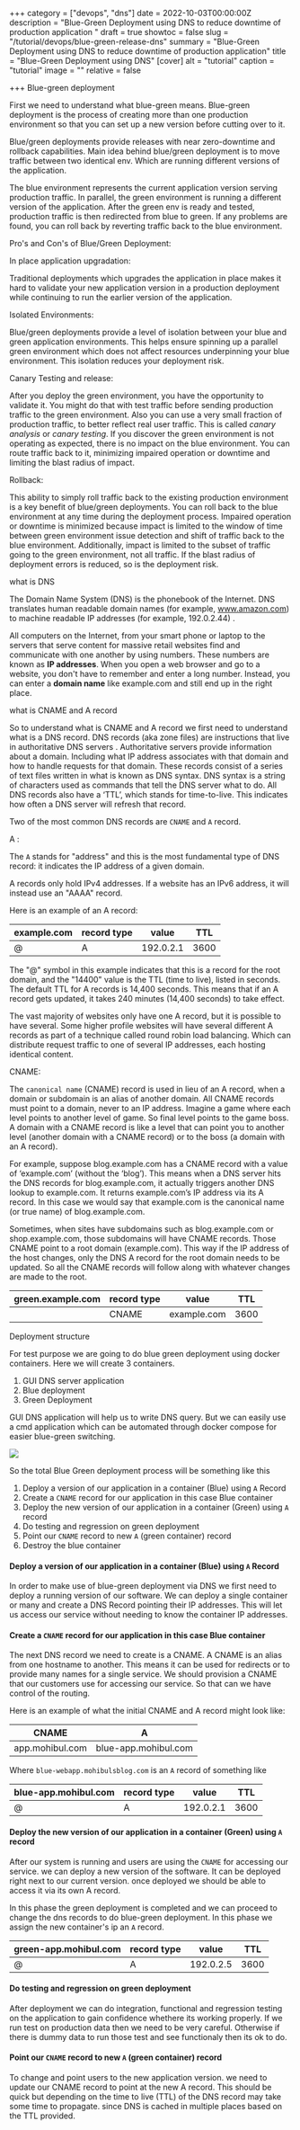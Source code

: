 +++
category = ["devops", "dns"]
date = 2022-10-03T00:00:00Z
description = "Blue-Green Deployment using DNS to reduce downtime of production application "
draft = true
showtoc = false
slug = "/tutorial/devops/blue-green-release-dns"
summary = "Blue-Green Deployment using DNS to reduce downtime of production application"
title = "Blue-Green Deployment using DNS"
[cover]
alt = "tutorial"
caption = "tutorial"
image = ""
relative = false

+++
Blue-green deployment

First we need to understand what blue-green means. Blue-green deployment is the process of creating more than one production environment so that you can set up a new version before cutting over to it.

Blue/green deployments provide releases with near zero-downtime and rollback capabilities. Main idea behind blue/green deployment is to move traffic between two identical env. Which are running different versions of the application.

The blue environment represents the current application version serving production traffic. In parallel, the green environment is running a different version of the application. After the green env is ready and tested, production traffic is then redirected from blue to green. If any problems are found, you can roll back by reverting traffic back to the blue environment.

Pro's and Con's of Blue/Green Deployment:

In place application upgradation:

Traditional deployments which upgrades the application in place makes it hard to validate your new application version in a production deployment while continuing to run the earlier version of the application.

Isolated Environments:

Blue/green deployments provide a level of isolation between your blue and green application environments. This helps ensure spinning up a parallel green environment which does not affect resources underpinning your blue environment. This isolation reduces your deployment risk.

Canary Testing and release:

After you deploy the green environment, you have the opportunity to validate it. You might do that with test traffic before sending production traffic to the green environment. Also you can use a very small fraction of production traffic, to better reflect real user traffic. This is called _canary analysis_ or _canary testing_. If you discover the green environment is not operating as expected, there is no impact on the blue environment. You can route traffic back to it, minimizing impaired operation or downtime and limiting the blast radius of impact.

Rollback:

This ability to simply roll traffic back to the existing production environment is a key benefit of blue/green deployments. You can roll back to the blue environment at any time during the deployment process. Impaired operation or downtime is minimized because impact is limited to the window of time between green environment issue detection and shift of traffic back to the blue environment. Additionally, impact is limited to the subset of traffic going to the green environment, not all traffic. If the blast radius of deployment errors is reduced, so is the deployment risk.

what is DNS

The Domain Name System (DNS) is the phonebook of the Internet. DNS translates human readable domain names (for example, www.amazon.com) to machine readable IP addresses (for example, 192.0.2.44) .

All computers on the Internet, from your smart phone or laptop to the servers that serve content for massive retail websites find and communicate with one another by using numbers. These numbers are known as **IP addresses**. When you open a web browser and go to a website, you don't have to remember and enter a long number. Instead, you can enter a **domain name** like example.com and still end up in the right place.

what is CNAME and A record

So to understand what is CNAME and A record we first need to understand what is a DNS record. DNS records (aka zone files) are instructions that live in authoritative DNS servers . Authoritative servers provide information about a domain. Including what IP address associates with that domain and how to handle requests for that domain. These records consist of a series of text files written in what is known as DNS syntax. DNS syntax is a string of characters used as commands that tell the DNS server what to do. All DNS records also have a ‘TTL’, which stands for time-to-live. This indicates how often a DNS server will refresh that record.

Two of the most common DNS records are `CNAME` and `A` record.

A :

The `A` stands for "address" and this is the most fundamental type of DNS record: it indicates the IP address of a given domain.

A records only hold IPv4 addresses. If a website has an IPv6 address, it will instead use an "AAAA" record.

Here is an example of an A record:

| example.com | record type | value | TTL |
| --- | --- | --- | --- |
| @ | A | 192.0.2.1 | 3600 |

The "@" symbol in this example indicates that this is a record for the root domain, and the "14400" value is the TTL (time to live), listed in seconds. The default TTL for A records is 14,400 seconds. This means that if an A record gets updated, it takes 240 minutes (14,400 seconds) to take effect.

The vast majority of websites only have one A record, but it is possible to have several. Some higher profile websites will have several different A records as part of a technique called round robin load balancing. Which can distribute request traffic to one of several IP addresses, each hosting identical content.

CNAME:

The `canonical name` (CNAME) record is used in lieu of an A record, when a domain or subdomain is an alias of another domain. All CNAME records must point to a domain, never to an IP address. Imagine a game where each level points to another level of game. So final level points to the game boss. A domain with a CNAME record is like a level that can point you to another level (another domain with a CNAME record) or to the boss (a domain with an A record).

For example, suppose blog.example.com has a CNAME record with a value of ‘example.com’ (without the ‘blog’). This means when a DNS server hits the DNS records for blog.example.com, it actually triggers another DNS lookup to example.com. It returns example.com’s IP address via its A record. In this case we would say that example.com is the canonical name (or true name) of blog.example.com.

Sometimes, when sites have subdomains such as blog.example.com or shop.example.com, those subdomains will have CNAME records. Those CNAME point to a root domain (example.com). This way if the IP address of the host changes, only the DNS A record for the root domain needs to be updated. So all the CNAME records will follow along with whatever changes are made to the root.

| green.example.com | record type | value | TTL |
| --- | --- | --- | --- |
|  | CNAME | example.com | 3600 |

Deployment structure

For test purpose we are going to do blue green deployment using docker containers. Here we will create 3 containers.

1. GUI DNS server application
2. Blue deployment
3. Green Deployment

GUI DNS application will help us to write DNS query. But we can easily use a cmd application which can be automated through docker compose for easier blue-green switching.

![](https://res.cloudinary.com/dlsxyts6o/image/upload/v1666002261/images-from-blog/Untitled_Diagram.drawio_fnp9cp.png)

So the total Blue Green deployment process will be something like this

1. Deploy a version of our application in a container (Blue) using `A` Record
2. Create a `CNAME` record for our application in this case Blue container
3. Deploy the new version of our application in a container (Green) using `A` record
4. Do testing and regression on green deployment
5. Point our `CNAME` record to new `A` (green container) record
6. Destroy the blue container

#### Deploy a version of our application in a container (Blue) using `A` Record

In order to make use of blue-green deployment via DNS we first need to deploy a running version of our software. We can deploy a single container or many and create a DNS Record pointing their IP addresses. This will let us access our service without needing to know the container IP addresses.

#### Create a `CNAME` record for our application in this case Blue container

The next DNS record we need to create is a CNAME. A CNAME is an alias from one hostname to another. This means it can be used for redirects or to provide many names for a single service. We should provision a CNAME that our customers use for accessing our service. So that can we have control of the routing.

 Here is an example of what the initial CNAME and A record might look like:
 
 | CNAME | A |
 | ----- | ---- |
 | app.mohibul.com | blue-app.mohibul.com |


Where `blue-webapp.mohibulsblog.com` is an `A` record of something like

| blue-app.mohibul.com | record type | value | TTL |
| --- | --- | --- | --- |
| @ | A | 192.0.2.1 | 3600 |




#### Deploy the new version of our application in a container (Green) using `A` record

After our system is running and users are using the `CNAME` for accessing our service. we can deploy a new version of the software. It can be deployed right next to our current version. once deployed we should be able to access it via its own A record.

In this phase the green deployment is completed and we can proceed to change the dns records to do blue-green deployment. In this phase we assign the new container's ip an `A` record.

| green-app.mohibul.com | record type | value | TTL |
| --- | --- | --- | --- |
| @ | A | 192.0.2.5 | 3600 |



#### Do testing and regression on green deployment

After deployment we can do integration, functional and regression testing on the application to gain confidence whethere its working properly. If we run test on production data then we need to be very careful. Otherwise if there is dummy data to run those test and see functionaly then its ok to do. 



#### Point our `CNAME` record to new `A` (green container) record

To change and point users to the new  application version. we need to update our CNAME record to point at the new A record. This should be quick but depending on the time to live (TTL) of the DNS record may take some time to propagate. since DNS is cached in multiple places based on the TTL provided.

